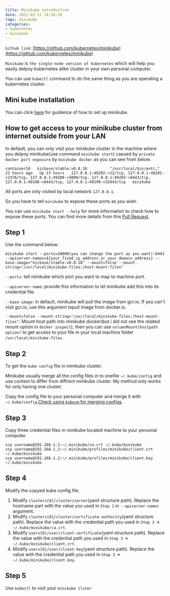 ```yaml
---
title: Minikube introduction
date: 2021-03-12 14:56:10
tags: minikube
categories:
- kubernetes
- minikube
---
```


`Github link`: [https://github.com/kubernetes/minikube](https://github.com/kubernetes/minikube)


`Minikube` is `the single-node version of kubernetes` which will help you easily delpoy kubernetes alike cluster in your own personal computer.

You can use `kubectl` command to do the same thing as you are operating a kubernetes cluster.

## Mini kube installation

You can click [here](https://minikube.sigs.k8s.io/docs/start/) for guidence of how to set up minikube.

## How to get access to your minikube cluster from internet outside from your LAN

In default, you can only visit your minikube cluster in the machine where you delpoy minikube(use command `minikube start`) casued by `private docker port exposure` by `minikube docker` as you can see from below.

```
containerId   kicbase/stable:v0.0.18          "/usr/local/bin/entr…"   23 hours ago   Up 23 hours   127.0.0.1:49202->22/tcp, 127.0.0.1:49201->2376/tcp, 127.0.0.1:49200->5000/tcp, 127.0.0.1:49203->8443/tcp, 127.0.0.1:49198->8443/tcp, 127.0.0.1:49199->32443/tcp   minikube
```

All ports are only visited by local network `127.0.0.1`.

So you have to tell `minikube` to expose these ports as you wish.

You can use `minikube start --help` for more information to check how to expose these ports. You can find more details from this [Pull Request](https://github.com/kubernetes/minikube/pull/9404).

Step 1
---

Use the command below:

```
minikube start --ports=10000(you can change the port as you want):8443 --apiserver-names=${your_fixed_ip_address_or_your_domain_address} --base-image="kicbase/stable:v0.0.18" --mount=false --mount-string="/usr/local/minikube-files:/host-mount-files"
```

`--ports`: tell minikube which port you want to map to machine port.

`--apiserver-name`: provide this information to let minikube add this into its credential file.

`--base-image`: in default, minikube will pull the image from gcr.io. If you can't visit gcr.io, use this argument topull image from docker.io.

`--mount=false --mount-string="/usr/local/minikube-files:/host-mount-files"`: Mount host path into minikube docker(but i did not see the related mount option in `docker inspect`), then you can use `volumnMount(hostpath option)` to get access to your file in your local machine folder `/usr/local/minikube-files`.

Step 2
---

To get the `kube config` file in minikube cluster.

Minikube usually merge all the config files in to onefile `~/.kube/config` and use context to differ from diffrent minikube cluster. My method only works for only having one cluster.

Copy the config file to your personal computer and merge it with `~/.kube/config`.[Check using `kubecm` for merging configs](/blog/kubernetes/tools/kubernetes-tools).

Step 3
---

Copy three credential files in minikube located machine to your personal computer.

```
scp username@192.168.1.2:~/.minikube/ca.crt ~/.kube/minikube
scp username@192.168.1.2:~/.minikube/profiles/minikube/client.crt ~/.kube/minikube
scp username@192.168.1.2:~/.minikube/profiles/minikube/client.key ~/.kube/minikube
```

Step 4
---

Modify the copyed kube config file.

1. Modify `clusters[0]/cluster/server`(yaml structure path). Replace the hostname part with the value you used in `Step 1` in `--apiserver-names` argument.
2. Modify `clusters[0]/cluster/certificate-authority`(yaml structure path). Replace the value with the credential path you used in `Step 3` -> `~/.kube/minikube/ca.crt`.
3. Modify `users[0]/user/client-certificate`(yaml structure path). Replace the value with the credential path you used in `Step 3` -> `~/.kube/minikube/client.crt`.
4. Modify `users[0]/user/client-key`(yaml structure path). Replace the value with the credential path you used in `Step 3` -> `~/.kube/minikube/client.key`.

Step 5
---

Use `kubectl` to visit your `minikube clster`